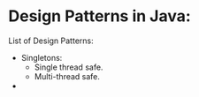 # Design Patterns in Java:

List of Design Patterns:
- Singletons:
  - Single thread safe.
  - Multi-thread safe.
- 